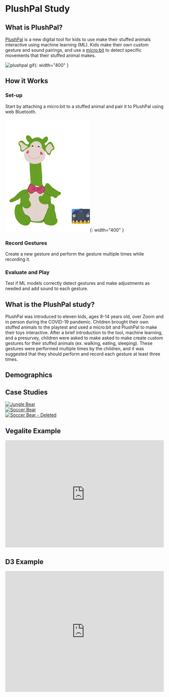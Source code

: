 # PlushPal Study

## What is PlushPal?
[PlushPal](https://ttseng.github.io/plushie/) is a new digital tool for kids to use make their stuffed animals interactive using machine learning (ML). Kids make their own custom gesture and sound pairings, and use a [micro:bit](https://microbit.org) to detect specific movements that their stuffed animal makes. 

![plushpal gif](/img/plushpal-demo.gif){: width="400" }

## How it Works
### Set-up
Start by attaching a micro:bit to a stuffed animal and pair it to PlushPal using web Bluetooth.

![dragon plushie with micro:bit](/img/dragon-microbit-1.png){: width="400" }

### Record Gestures
Create a new gesture and perform the gesture multiple times while recording it.

### Evaluate and Play
Test if ML models correctly detect gestures and make adjustments as needed and add sound to each gesture.

## What is the PlushPal study?
PlushPal was introduced to eleven kids, ages 8-14 years old, over Zoom and in person during the COVID-19 pandemic. Children brought their own stuffed animals to the playtest and used a micro:bit and PlushPal to make their toys interactive. After a brief introduction to the tool, machine learning, and a presurvey, children were asked to make asked to make create custom gestures for their stuffed animals (ex. walking, eating, sleeping). These gestures were performed multiple times by the children, and it was suggested that they should perform and record each gesture at least three times. 

## Demographics

## Case Studies

<html>
<div class='tableauPlaceholder' id='viz1618773624578' style='position: relative'><noscript><a href='#'><img alt='Jungle Bear ' src='https:&#47;&#47;public.tableau.com&#47;static&#47;images&#47;Pl&#47;PlushPal-workshops&#47;JungleBear&#47;1_rss.png' style='border: none' /></a></noscript><object class='tableauViz'  style='display:none;'><param name='host_url' value='https%3A%2F%2Fpublic.tableau.com%2F' /> <param name='embed_code_version' value='3' /> <param name='site_root' value='' /><param name='name' value='PlushPal-workshops&#47;JungleBear' /><param name='tabs' value='no' /><param name='toolbar' value='yes' /><param name='static_image' value='https:&#47;&#47;public.tableau.com&#47;static&#47;images&#47;Pl&#47;PlushPal-workshops&#47;JungleBear&#47;1.png' /> <param name='animate_transition' value='yes' /><param name='display_static_image' value='yes' /><param name='display_spinner' value='yes' /><param name='display_overlay' value='yes' /><param name='display_count' value='yes' /><param name='language' value='en' /></object></div>                
<script type='text/javascript'>                    
  var divElement = document.getElementById('viz1618773624578');                    
  var vizElement = divElement.getElementsByTagName('object')[0];                    
  if ( divElement.offsetWidth > 800 ) {
    vizElement.style.width='1000px';
    vizElement.style.height='827px';
  } 
  else if ( divElement.offsetWidth > 500 ) { 
    vizElement.style.width='1000px';
    vizElement.style.height='827px';
  } else {
    vizElement.style.width='100%';
    vizElement.style.height='1127px';
  }                     
  var scriptElement = document.createElement('script');                    
  scriptElement.src = 'https://public.tableau.com/javascripts/api/viz_v1.js';                    
  vizElement.parentNode.insertBefore(scriptElement, vizElement);                
</script>
  
  <div class='tableauPlaceholder' id='viz1618791544156' style='position: relative'><noscript><a href='#'><img alt='Soccer Bear ' src='https:&#47;&#47;public.tableau.com&#47;static&#47;images&#47;Pl&#47;PlushPal-workshops&#47;SoccerBear&#47;1_rss.png' style='border: none' /></a></noscript><object class='tableauViz'  style='display:none;'><param name='host_url' value='https%3A%2F%2Fpublic.tableau.com%2F' /> <param name='embed_code_version' value='3' /> <param name='site_root' value='' /><param name='name' value='PlushPal-workshops&#47;SoccerBear' /><param name='tabs' value='no' /><param name='toolbar' value='yes' /><param name='static_image' value='https:&#47;&#47;public.tableau.com&#47;static&#47;images&#47;Pl&#47;PlushPal-workshops&#47;SoccerBear&#47;1.png' /> <param name='animate_transition' value='yes' /><param name='display_static_image' value='yes' /><param name='display_spinner' value='yes' /><param name='display_overlay' value='yes' /><param name='display_count' value='yes' /><param name='language' value='en' /><param name='filter' value='publish=yes' /></object></div>                
<script type='text/javascript'>                    
  var divElement = document.getElementById('viz1618791544156');                    
  var vizElement = divElement.getElementsByTagName('object')[0];                    
  if ( divElement.offsetWidth > 800 ) { 
    vizElement.style.width='1000px';vizElement.style.height='827px';
  } 
  else if ( divElement.offsetWidth > 500 ) { 
    vizElement.style.width='1000px';vizElement.style.height='827px';
  } else { 
    vizElement.style.width='100%';vizElement.style.height='1177px';
  }                     
  var scriptElement = document.createElement('script');                    
  scriptElement.src = 'https://public.tableau.com/javascripts/api/viz_v1.js';                    
  vizElement.parentNode.insertBefore(scriptElement, vizElement);                
</script>

<div class='tableauPlaceholder' id='viz1618792132321' style='position: relative'><noscript><a href='#'><img alt='Soccer Bear - Deleted ' src='https:&#47;&#47;public.tableau.com&#47;static&#47;images&#47;Pl&#47;PlushPal-workshops&#47;SoccerBear-Deleted&#47;1_rss.png' style='border: none' /></a></noscript><object class='tableauViz'  style='display:none;'><param name='host_url' value='https%3A%2F%2Fpublic.tableau.com%2F' /> <param name='embed_code_version' value='3' /> <param name='site_root' value='' /><param name='name' value='PlushPal-workshops&#47;SoccerBear-Deleted' /><param name='tabs' value='no' /><param name='toolbar' value='yes' /><param name='static_image' value='https:&#47;&#47;public.tableau.com&#47;static&#47;images&#47;Pl&#47;PlushPal-workshops&#47;SoccerBear-Deleted&#47;1.png' /> <param name='animate_transition' value='yes' /><param name='display_static_image' value='yes' /><param name='display_spinner' value='yes' /><param name='display_overlay' value='yes' /><param name='display_count' value='yes' /><param name='language' value='en' /><param name='filter' value='publish=yes' /></object></div>                
<script type='text/javascript'>                    
  var divElement = document.getElementById('viz1618792132321');                    
  var vizElement = divElement.getElementsByTagName('object')[0];                    
  if ( divElement.offsetWidth > 800 ) { 
    vizElement.style.width='1000px';vizElement.style.height='827px';
  } 
  else if ( divElement.offsetWidth > 500 ) { 
    vizElement.style.width='1000px';
    vizElement.style.height='827px';
  } else { 
    vizElement.style.width='100%';
    vizElement.style.height='827px';
  }                     
  var scriptElement = document.createElement('script');                    
  scriptElement.src = 'https://public.tableau.com/javascripts/api/viz_v1.js';                    
  vizElement.parentNode.insertBefore(scriptElement, vizElement);                
</script>
</html>



## Vegalite Example
<html>
<iframe width="100%" height="341" frameborder="0"
  src="https://observablehq.com/embed/@deannagelosi/vega-lite-assignment?cells=changeBikeRiders"></iframe>
</html>

## D3 Example
<html>
  <iframe width="100%" height="384" frameborder="0"
  src="https://observablehq.com/embed/@info247-spring21/lab-11-d3-tutorial-2-creating-an-arc-diagram-with-animated-tr/5?cells=animatedInteractiveNodesAndArcsNew"></iframe>
</html>


